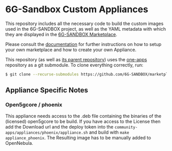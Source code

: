 # 6G-Sandbox Custom Appliances

This repository includes all the necessary code to build the custom images used in the 6G-SANDBOX project, as well as the YAML metadata with which they are displayed in the [6G-SANDBOX Marketplace](https://marketplace.mobilesandbox.cloud:9443/appliance).

Please consult the [documentation](https://6g-sandbox.github.io/docs/category/marketplace-community) for further instructions on how to setup your own marketplace and how to create your own Appliance.

This repository (as well as [its parent repository](https://github.com/OpenNebula/marketplace-community)) uses the [one-apps](https://github.com/OpenNebula/one-apps) repository as a git submodule. To clone everything correctly, run:

```bash
$ git clone --recurse-submodules https://github.com/6G-SANDBOX/marketplace-community.git
```

## Appliance Specific Notes

### Open5gcore / phoenix

This appliance needs access to the .deb file containing the binaries of the (licensed) open5gcore to be build.
If you have access to the License then add the Download url and the deploy token into the `community-apps/appliances/phoenix/appliance.sh` and build with `make appliance_phoenix`. The Resulting image has to be manually added to OpenNebula.
